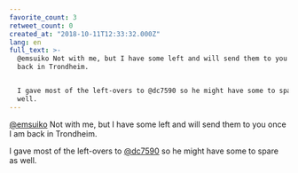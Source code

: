 ```yaml
---
favorite_count: 3
retweet_count: 0
created_at: "2018-10-11T12:33:32.000Z"
lang: en
full_text: >-
  @emsuiko Not with me, but I have some left and will send them to you once I am
  back in Trondheim. 


  I gave most of the left-overs to @dc7590 so he might have some to spare as
  well.
---
```


[@emsuiko](https://twitter.com/emsuiko) Not with me, but I have some left and
will send them to you once I am back in Trondheim.

I gave most of the left-overs to [@dc7590](https://twitter.com/dc7590) so he
might have some to spare as well.
